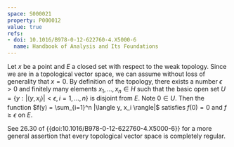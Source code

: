 ```yaml
---
space: S000021
property: P000012
value: true
refs:
- doi: 10.1016/B978-0-12-622760-4.X5000-6
  name: Handbook of Analysis and Its Foundations
---
```

Let $x$ be a point and $E$ a closed set with respect to the weak
topology.  Since we are in a topological vector space, we can assume
without loss of generality that $x = 0$.  By definition of the
topology, there exists a number $\epsilon > 0$ and finitely many
elements $x_1, \dots, x_n \in H$ such that the basic open set $U = \{ y :
|\langle y, x_i \rangle| < \epsilon, i = 1, \dots, n\}$ is disjoint
from $E$.  Note $0 \in U$.  Then the function $f(y) = \sum_{i=1}^n
|\langle y, x_i \rangle|$ satisfies $f(0) = 0$ and $f \ge \epsilon$ on
$E$.

See 26.30 of {{doi:10.1016/B978-0-12-622760-4.X5000-6}} for a more
general assertion that every topological vector space is completely
regular.
